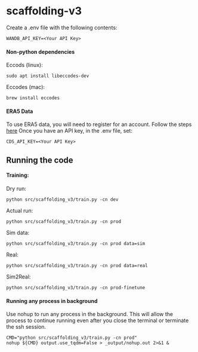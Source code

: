 # scaffolding-v3

Create a .env file with the following contents:

```
WANDB_API_KEY=<Your API Key>
```

#### Non-python dependencies
Eccods (linux):
```
sudo apt install libeccodes-dev
```

Eccodes (mac):
```
brew install eccodes
```

#### ERA5 Data
To use ERA5 data, you will need to register for an account. Follow the steps [here](https://cds.climate.copernicus.eu/api-how-to#use-the-cds-api-client-for-data-access)
Once you have an API key, in the .env file, set:

```
CDS_API_KEY=<Your API Key>
```

## Running the code

#### Training:
Dry run:
```
python src/scaffolding_v3/train.py -cn dev
```
Actual run:
```
python src/scaffolding_v3/train.py -cn prod
```

Sim data:
```
python src/scaffolding_v3/train.py -cn prod data=sim
```

Real:
```
python src/scaffolding_v3/train.py -cn prod data=real
```

Sim2Real:
```
python src/scaffolding_v3/train.py -cn prod-finetune
```

#### Running any process in background

Use nohup to run any process in the background.
This will allow the process to continue running even after you close the terminal
or terminate the ssh session.
```
CMD="python src/scaffolding_v3/train.py -cn prod"
nohup ${CMD} output.use_tqdm=False > _output/nohup.out 2>&1 &
```

